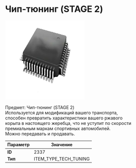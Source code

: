 # Чип-тюнинг (STAGE 2)

![Item Image](../img/2337.webp?raw=true)

Предмет: Чип-тюнинг (STAGE 2)<br>Используется для модификаций вашего транспорта, <br>способен превратить характеристики вашего ржавого<br>корыта в настоящего жеребца, что не уступит по скорости<br>премиальным маркам спортивных автомобилей.<br>Можно передавать и продавать.


| Параметр | Значение |
|----------|----------|
| **ID** | 2337 |
| **Тип** | ITEM_TYPE_TECH_TUNING |

